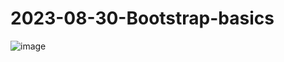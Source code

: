 # 2023-08-30-Bootstrap-basics

![image](https://github.com/Anthicius/2023-08-30-Bootstrap-basics/assets/129666632/1a91cdd5-750f-45ca-950d-bbf5bdc3a2cd)
